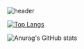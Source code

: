 ![header](https://capsule-render.vercel.app/api?type=waving&color=gradient&height=200&text=Dongwook-Min&fontAlign=70&fontAlignY=40&animation=twinkling)

[![Top Langs](https://github-readme-stats.vercel.app/api/top-langs/?username=mindw96&layout=compact)](https://github.com/anuraghazra/github-readme-stats)

![Anurag's GitHub stats](https://github-readme-stats.vercel.app/api?username=mindw96&count_private=true)
